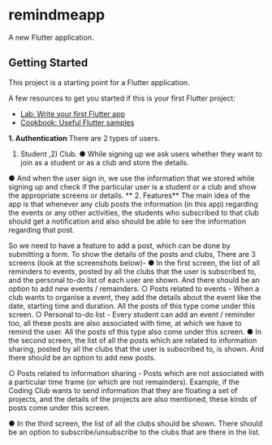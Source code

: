 # remindmeapp

A new Flutter application.

## Getting Started

This project is a starting point for a Flutter application.

A few resources to get you started if this is your first Flutter project:

- [Lab: Write your first Flutter app](https://flutter.dev/docs/get-started/codelab)
- [Cookbook: Useful Flutter samples](https://flutter.dev/docs/cookbook)

**1. Authentication**
There are 2 types of users. 
1) Student ,2) Club.
● While signing up we ask users whether they want to join as a student or as a club and store the details.

● And when the user sign in, we use the information that we stored while signing up and check if the
particular user is a student or a club and show the appropriate screens or details.
**
2. Features**
The main idea of the app is that whenever any club posts the information (in this app) regarding the events or
any other activities, the students who subscribed to that club should get a notification and also should be able
to see the information regarding that post.

So we need to have a feature to add a post, which can be done by submitting a form.
To show the details of the posts and clubs,
There are 3 screens (look at the screenshots below)-
● In the first screen, the list of all reminders to events, posted by all the clubs that the user is subscribed
to, and the personal to-do list of each user are shown. And there should be an option to add new
events / remainders.
○ Posts related to events - When a club wants to organise a event, they add the details about the
event like the date, starting time and duration. All the posts of this type come under this screen.
○ Personal to-do list - Every student can add an event / reminder too, all these posts are also
associated with time, at which we have to remind the user. All the posts of this type also come
under this screen.
● In the second screen, the list of all the posts which are related to information sharing, posted by all the
clubs that the user is subscribed to, is shown. And there should be an option to add new posts.

○ Posts related to information sharing - Posts which are not associated with a particular time
frame (or which are not remainders). Example, if the Coding Club wants to send information that
they are floating a set of projects, and the details of the projects are also mentioned, these kinds
of posts come under this screen.

● In the third screen, the list of all the clubs should be shown. There should be an option to
subscribe/unsubscribe to the clubs that are there in the list.
